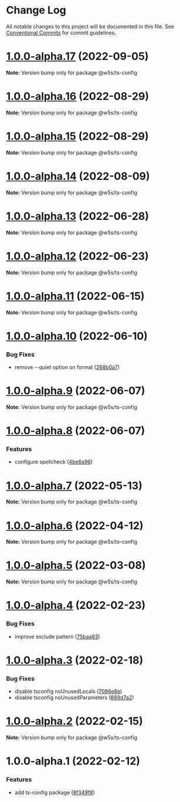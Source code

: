 # Change Log

All notable changes to this project will be documented in this file.
See [Conventional Commits](https://conventionalcommits.org) for commit guidelines.

# [1.0.0-alpha.17](https://github.com/w5s/project-config/compare/@w5s/ts-config@1.0.0-alpha.16...@w5s/ts-config@1.0.0-alpha.17) (2022-09-05)

**Note:** Version bump only for package @w5s/ts-config





# [1.0.0-alpha.16](https://github.com/w5s/project-config/compare/@w5s/ts-config@1.0.0-alpha.15...@w5s/ts-config@1.0.0-alpha.16) (2022-08-29)

**Note:** Version bump only for package @w5s/ts-config





# [1.0.0-alpha.15](https://github.com/w5s/project-config/compare/@w5s/ts-config@1.0.0-alpha.14...@w5s/ts-config@1.0.0-alpha.15) (2022-08-29)

**Note:** Version bump only for package @w5s/ts-config





# [1.0.0-alpha.14](https://github.com/w5s/project-config/compare/@w5s/ts-config@1.0.0-alpha.13...@w5s/ts-config@1.0.0-alpha.14) (2022-08-09)

**Note:** Version bump only for package @w5s/ts-config





# [1.0.0-alpha.13](https://github.com/w5s/project-config/compare/@w5s/ts-config@1.0.0-alpha.12...@w5s/ts-config@1.0.0-alpha.13) (2022-06-28)

**Note:** Version bump only for package @w5s/ts-config





# [1.0.0-alpha.12](https://github.com/w5s/project-config/compare/@w5s/ts-config@1.0.0-alpha.11...@w5s/ts-config@1.0.0-alpha.12) (2022-06-23)

**Note:** Version bump only for package @w5s/ts-config





# [1.0.0-alpha.11](https://github.com/w5s/project-config/compare/@w5s/ts-config@1.0.0-alpha.10...@w5s/ts-config@1.0.0-alpha.11) (2022-06-15)

**Note:** Version bump only for package @w5s/ts-config





# [1.0.0-alpha.10](https://github.com/w5s/project-config/compare/@w5s/ts-config@1.0.0-alpha.9...@w5s/ts-config@1.0.0-alpha.10) (2022-06-10)


### Bug Fixes

* remove --quiet option on format ([268b0a7](https://github.com/w5s/project-config/commit/268b0a76dbd03cfa6729988472948a66e2b749c9))





# [1.0.0-alpha.9](https://github.com/w5s/project-config/compare/@w5s/ts-config@1.0.0-alpha.8...@w5s/ts-config@1.0.0-alpha.9) (2022-06-07)

**Note:** Version bump only for package @w5s/ts-config





# [1.0.0-alpha.8](https://github.com/w5s/project-config/compare/@w5s/ts-config@1.0.0-alpha.7...@w5s/ts-config@1.0.0-alpha.8) (2022-06-07)


### Features

* configure spellcheck ([4be6a96](https://github.com/w5s/project-config/commit/4be6a96d6d30e1085b73c0befcab1d3fa30475ab))





# [1.0.0-alpha.7](https://github.com/w5s/project-config/compare/@w5s/ts-config@1.0.0-alpha.6...@w5s/ts-config@1.0.0-alpha.7) (2022-05-13)

**Note:** Version bump only for package @w5s/ts-config





# [1.0.0-alpha.6](https://github.com/w5s/project-config/compare/@w5s/ts-config@1.0.0-alpha.5...@w5s/ts-config@1.0.0-alpha.6) (2022-04-12)

**Note:** Version bump only for package @w5s/ts-config





# [1.0.0-alpha.5](https://github.com/w5s/project-config/compare/@w5s/ts-config@1.0.0-alpha.4...@w5s/ts-config@1.0.0-alpha.5) (2022-03-08)

**Note:** Version bump only for package @w5s/ts-config





# [1.0.0-alpha.4](https://github.com/w5s/project-config/compare/@w5s/ts-config@1.0.0-alpha.3...@w5s/ts-config@1.0.0-alpha.4) (2022-02-23)


### Bug Fixes

* improve exclude pattern ([75baa83](https://github.com/w5s/project-config/commit/75baa8392c1bec346edfbd13aa5dc4ba189a4868))





# [1.0.0-alpha.3](https://github.com/w5s/project-config/compare/@w5s/ts-config@1.0.0-alpha.2...@w5s/ts-config@1.0.0-alpha.3) (2022-02-18)


### Bug Fixes

* disable tsconfig  noUnusedLocals ([7086e8e](https://github.com/w5s/project-config/commit/7086e8e5382882afcdc3d39497ff9268294ecf1a))
* disable tsconfig noUnusedParameters ([889d7a2](https://github.com/w5s/project-config/commit/889d7a2b1f7d09b62eb6637efd3c87d6dd55f950))





# [1.0.0-alpha.2](https://github.com/w5s/project-config/compare/@w5s/ts-config@1.0.0-alpha.1...@w5s/ts-config@1.0.0-alpha.2) (2022-02-15)

**Note:** Version bump only for package @w5s/ts-config





# 1.0.0-alpha.1 (2022-02-12)


### Features

* add ts-config package ([8f349f8](https://github.com/w5s/project-config/commit/8f349f8838abae1bb4bc15434faa6b2d694ab8e7))
